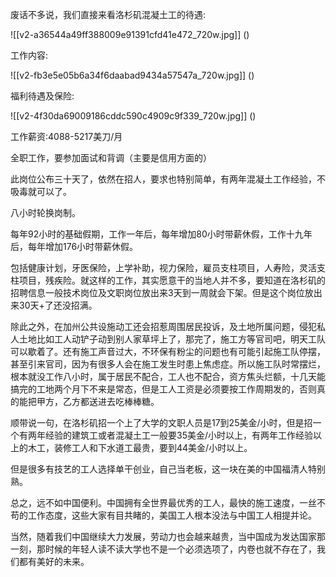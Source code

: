 



废话不多说，我们直接来看洛杉矶混凝土工的待遇:

![[v2-a36544a49ff388009e91391cfd41e472_720w.jpg]]
()

工作内容:

![[v2-fb3e5e05b6a34f6daabad9434a57547a_720w.jpg]]
()

福利待遇及保险:

![[v2-4f30da69009186cddc590c4909c9f339_720w.jpg]]
()

工作薪资:4088-5217美刀/月

全职工作，要参加面试和背调（主要是信用方面的）

此岗位公布三十天了，依然在招人，要求也特别简单，有两年混凝土工作经验，不吸毒就可以了。

八小时轮换岗制。

每年92小时的基础假期，工作一年后，每年增加80小时带薪休假，工作十九年后，每年增加176小时带薪休假。

包括健康计划，牙医保险，上学补助，视力保险，雇员支柱项目，人寿险，灵活支柱项目，残疾险。就这样的工作，其实愿意干的当地人并不多，要知道在洛杉矶的招聘信息一般技术岗位及文职岗位放出来3天到一周就会下架。但是这个岗位放出来30天+了还没招满。

除此之外，在加州公共设施动工还会招惹周围居民投诉，及土地所属问题，侵犯私人土地比如工人动铲子动到别人家草坪上了，那完了，施工方等官司吧，明天工队可以歇着了。还有施工声音过大，不环保有粉尘的问题也有可能引起施工队停摆，甚至引来官司，因为有很多人会在施工发生时患上焦虑症。所以施工队时常摆烂，根本就没工作八小时，属于居民不配合，工人也不配合，资方焦头烂额，十几天能搞完的工地两个月下不来是常态，但是工人工资是必须要按工作周期发的，否则真的能把甲方，乙方都送进去吃棒棒糖。

顺带说一句，在洛杉矶招一个上了大学的文职人员是17到25美金/小时，但是招一个有两年经验的建筑工或者混凝土工一般要35美金/小时以上，有两年工作经验以上的木工，装修工人和下水道工最贵，要到44美金/小时以上。

但是很多有技艺的工人选择单干创业，自己当老板，这一块在美的中国福清人特别熟。

总之，远不如中国便利。中国拥有全世界最优秀的工人，最快的施工速度，一丝不苟的工作态度，这些大家有目共睹的，美国工人根本没法与中国工人相提并论。

当然，随着我们中国继续大力发展，劳动力也会越来越贵，当中国成为发达国家那一刻，那时候的年轻人读不读大学也不是一个必须选项了，内卷也就不存在了，我们都有美好的未来。





